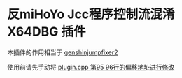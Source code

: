 # 反miHoYo Jcc程序控制流混淆 X64DBG 插件

本插件的作用相当于 [genshinjumpfixer2](https://github.com/khang06/genshinjumpfixer2) 

使用前请先手动将 [plugin.cpp 第95 96行的偏移地址进行修改](https://github.com/DNLINYJ/Anti_miHoYo_Jcc_Obfuscate/blob/miHoYo/YS%20x64dbg%20Plugin/plugin.cpp#L95-L96)
